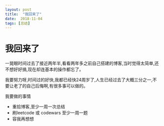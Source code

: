 ```yaml
---
layout: post
title:  "我回来了"
date:  2018-11-04
tags: [总结]
---
```


# 我回来了


  一晃眼时间过去了接近两年半,看看两年多之前自己搭建的博客,当时觉得太简单,还不想好好搞,现在却连基本的操作都忘了。
  
  我要努力呀,时间过的好快,我都已经快24周岁了,人生已经过去了大概三分之一,不要让老了的自己后悔啊,有很多事可以做的。
  
  我要做的事情
  
  * 重拾博客,至少一周一次总结
  * 刷leetcode 或 codewars 至少一周一题
  * 容我再想想
